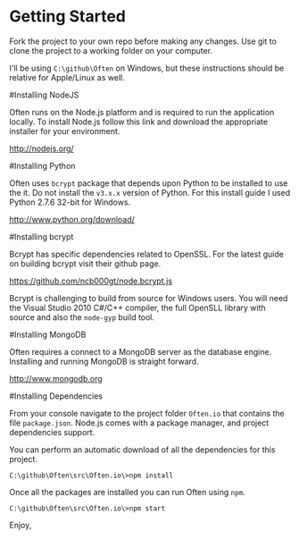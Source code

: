 # Getting Started

Fork the project to your own repo before making any changes. Use git to clone the project to a working folder on your computer.

I'll be using `C:\github\Often` on Windows, but these instructions should be relative for Apple/Linux as well.

#Installing NodeJS

Often runs on the Node.js platform and is required to run the application locally. To install Node.js follow this link and download the appropriate installer for your environment.

http://nodejs.org/

#Installing Python

Often uses `bcrypt` package that depends upon Python to be installed to use the it. Do not install the `v3.x.x` version of Python. For this install guide I used Python 2.7.6 32-bit for Windows.

http://www.python.org/download/

#Installing bcrypt

Bcrypt has specific dependencies related to OpenSSL. For the latest guide on building bcrypt visit their github page. 

https://github.com/ncb000gt/node.bcrypt.js

Bcrypt is challenging to build from source for Windows users. You will need the Visual Studio 2010 C#/C++ compiler, the full OpenSLL library with source and also the `node-gyp` build tool.

#Installing MongoDB

Often requires a connect to a MongoDB server as the database engine. Installing and running MongoDB is straight forward.

http://www.mongodb.org

#Installing Dependencies

From your console navigate to the project folder `Often.io` that contains the file `package.json`. Node.js comes with a package manager, and project dependencies support.

You can perform an automatic download of all the dependencies for this project.

    C:\github\Often\src\Often.io\>npm install

Once all the packages are installed you can run Often using `npm`.

    C:\github\Often\src\Often.io\>npm start

Enjoy,